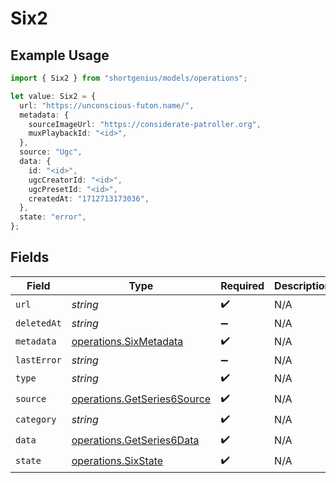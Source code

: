 # Six2

## Example Usage

```typescript
import { Six2 } from "shortgenius/models/operations";

let value: Six2 = {
  url: "https://unconscious-futon.name/",
  metadata: {
    sourceImageUrl: "https://considerate-patroller.org",
    muxPlaybackId: "<id>",
  },
  source: "Ugc",
  data: {
    id: "<id>",
    ugcCreatorId: "<id>",
    ugcPresetId: "<id>",
    createdAt: "1712713173036",
  },
  state: "error",
};
```

## Fields

| Field                                                                      | Type                                                                       | Required                                                                   | Description                                                                |
| -------------------------------------------------------------------------- | -------------------------------------------------------------------------- | -------------------------------------------------------------------------- | -------------------------------------------------------------------------- |
| `url`                                                                      | *string*                                                                   | :heavy_check_mark:                                                         | N/A                                                                        |
| `deletedAt`                                                                | *string*                                                                   | :heavy_minus_sign:                                                         | N/A                                                                        |
| `metadata`                                                                 | [operations.SixMetadata](../../models/operations/sixmetadata.md)           | :heavy_check_mark:                                                         | N/A                                                                        |
| `lastError`                                                                | *string*                                                                   | :heavy_minus_sign:                                                         | N/A                                                                        |
| `type`                                                                     | *string*                                                                   | :heavy_check_mark:                                                         | N/A                                                                        |
| `source`                                                                   | [operations.GetSeries6Source](../../models/operations/getseries6source.md) | :heavy_check_mark:                                                         | N/A                                                                        |
| `category`                                                                 | *string*                                                                   | :heavy_check_mark:                                                         | N/A                                                                        |
| `data`                                                                     | [operations.GetSeries6Data](../../models/operations/getseries6data.md)     | :heavy_check_mark:                                                         | N/A                                                                        |
| `state`                                                                    | [operations.SixState](../../models/operations/sixstate.md)                 | :heavy_check_mark:                                                         | N/A                                                                        |